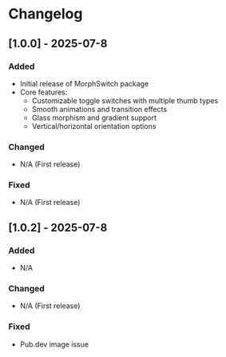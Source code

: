 # Changelog

## [1.0.0] - 2025-07-8 

### Added
- Initial release of MorphSwitch package
- Core features:
  - Customizable toggle switches with multiple thumb types
  - Smooth animations and transition effects
  - Glass morphism and gradient support
  - Vertical/horizontal orientation options

### Changed
- N/A (First release)

### Fixed
- N/A (First release)


## [1.0.2] - 2025-07-8 

### Added
- N/A

### Changed
- N/A (First release)

### Fixed
- Pub.dev image issue